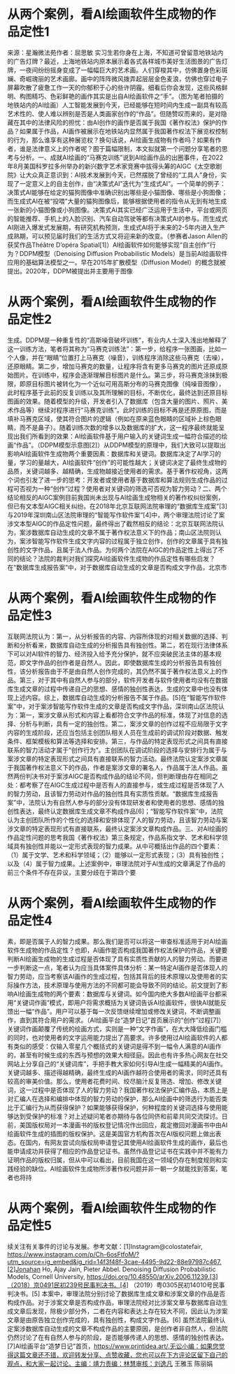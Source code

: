 # 从两个案例，看AI绘画软件生成物的作品定性1

来源：星瀚微法苑作者：屈思敏 实习生若你身在上海，不知道可曾留意地铁站内的广告灯牌？最近，上海地铁站内原本展示着各式各样城市美好生活图景的广告灯牌，一夜间纷纷摇身变成了一幅幅巨大的艺术画。人们穿梭其中，仿佛置身色彩斑斓、奇崛瑰丽的艺术画廊。画中的阵阵微风拨弄起层层金色麦浪，仿佛也穿过电子屏幕吹散了疲惫工作一天的你郁积于心的些许阴霾。细看后你会发现，这些风格鲜明、构图精巧、色彩鲜艳的画作其实是出自AI绘画软件之“手”。（图为笔者拍摄的地铁站内的AI绘画）人工智能发展到今天，已经能够在短时间内生成一副具有较高艺术性的、使人难以辨别是否是人类画家创作的“作品”。但随赞叹而来的，是对隐藏在其中的法律风险的担忧：由AI创作的画作是否属于我国《著作权法》保护的作品？如果属于作品，AI画作被展示在地铁站内显然属于我国著作权法下展览权控制的行为，那么谁享有这种展览权？换句话说，AI绘画生成物有作者吗？如果有作者，谁是法律意义上的作者呢？囿于篇幅限制，本文拟就第一个问题分享笔者的思考与分析。一、成就AI绘画的“马赛克训练”说到AI绘画作品的出圈事件，在2022年8月美国科罗拉多州举办的新兴数字艺术家竞赛中拔得头筹的AIGC《太空歌剧院》让大众真正意识到：AI技术发展到今天，已然摆脱了曾经的“工具人”身份，实现了一定意义上的自主创作，由“决策式AI”迭代为“生成式AI”。一个简单的例子：决策式AI能够在给定的猫狗图像中准确识别出哪些是小猫图像、哪些是小狗图像；而生成式AI在被“投喂”大量的猫狗图像后，能够根据使用者的指令从无到有地生成一张新的小猫图像或小狗图像。决策式AI其实已经广泛运用于生活中，平台或网页的智能推荐、手机上的人脸识别、汽车自动驾驶等都有决策式AI的参与。而生成式AI刚进入爆发式发展期，有研究机构预测，生成式AI将于未来的2-5年内进入生产成熟期，可以预见届时我们的生活方式又将迎来新的改变。（参赛者Jason Allen的获奖作品Théâtre D’opéra Spatial[1]）AI绘画软件如何能够实现“自主创作”行为？DDPM模型（Denoising Diffusion Probabilistic Models）是当前AI绘画软件应用的基础算法模型之一。早在2015年扩散模型（Diffusion Model）的概念就被提出。2020年，DDPM被提出并主要用于图像

# 从两个案例，看AI绘画软件生成物的作品定性2

生成。DDPM是一种重复性的“高斯噪音破坏训练”，有业内人士深入浅出地解释了这一训练方法，笔者将其称为“马赛克训练法”：第一步，给程序一张图画，比如一个人像，并在“眼睛”位置打上马赛克（噪音），训练程序消除这些马赛克（去噪），还原眼睛。第二步，增加马赛克的数量，让程序将含有更多马赛克的图片还原成原始图片。在训练中，程序会逐渐理解目标图片是什么。第三步，将马赛克涂抹到极限，即原目标图片被转化为一个近似可用高斯分布的马赛克图像（纯噪音图像），此时程序基于此前的反复训练以及其所理解的目标，不断优化，最终达到还原目标图画的效果。随着模型的升级，开发者引入了数据库（包含大量的图片、照片、美术作品等）继续对程序进行“马赛克训练”。此时训练的目标不再是还原原图，而是填补马赛克区域，使其符合图片的逻辑（例如在原来蓝色眼睛的区域补上棕色眼睛，而不是鼻子）。随着训练次数的增多以及数据库的扩大，这一程序最终就能呈现出我们所看到的效果：AI绘画软件基于用户输入的关键词生成一幅符合描述的绘画“作品”。（DDPM模型示意图[2]）从DDPM模型的原理中，我们大致可以提取出影响AI绘画软件生成物两个重要因素：数据库和关键词。数据库决定了AI学习的量，学习的量越大，AI绘画软件“创作”的可能性越大；关键词决定了最终生成物的品质，关键词越多、越精确，生成物越接近使用者的需求。基于著作权视角，这两个词也引发了进一步的思考：开发者或使用者基于数据库和算法规则生成作品的过程可否视为一种“创作”过程？使用者对关键词的筛选可否视为智力劳动？二、两个结论相反的AIGC案例目前我国尚未出现与AI绘画生成物相关的著作权纠纷案例，但已有文本型AIGC相关纠纷。在2018年北京互联网法院审理的“数据库生成案”[3]与2019年深圳南山区法院审理的“智能写作软件案”[4]中，两个审理法院讨论了案涉文本型AIGC的作品定性问题，最终得出了截然相反的结论：北京互联网法院认为，案涉数据库自动生成的文章不属于著作权法意义下的作品；南山区法院则认为，案涉智能写作软件生成文字内容的过程属于独立创作，创作的文章属于具有独创性的文字作品，且属于法人作品。为何两个法院在AIGC的作品定性上得出了不同的结论？法院的裁判对我们探究AI绘画软件生成物的作品定性有哪些启发？在“数据库生成报告案”中，对于数据库自动生成的文章是否构成文字作品，北京市

# 从两个案例，看AI绘画软件生成物的作品定性3

互联网法院认为：第一，从分析报告的内容、内容所体现的对相关数据的选择、判断和分析看来，数据库自动生成的分析报告具有独创性。第二，若在现行法律体系下可以对AI软件的智力、经济投入给予充分保护，就不应突破民法主体的基本规范，即文字作品的创作者是自然人。因此，即使数据库生成的分析报告具有独创性，该分析报告由于不是由自然人创作完成的，其仍然不属于著作权法意义上的作品。第三，对于其中有自然人参与的部分，软件开发者与软件使用者均没有在数据库生成文章的过程中传递自己的思想、感情的独创性表达，生成的文章中也没有体现上述内容。综上，数据库自动生成的分析报告不属于作品。[5]在“智能写作软件案”中，对于案涉智能写作软件生成的文章是否构成文字作品，深圳南山区法院认为：第一，案涉文章从形式和内容上看都符合文字作品的标准，体现了对信息的选择、分析与判断，具有一定的独创性。第二，案涉文章的创作过程不应局限于文字内容的生成阶段，还应当包括主创团队相关人员在生成前的调试阶段对数据、触发条件、框架模板和算法等选择和安排。第三，与作品的特定表现形式之间具有直接联系的智力活动才属于“创作行为”。主创团队在调试阶段的选择与安排行为属于与案涉文章的特定表现形式之间具有直接联系的智力活动。最终法院认定案涉文章属于我国著作权法意义下的作品，作者是案涉文章的署名人，作品属于法人作品。虽然两份判决书对于案涉AIGC是否构成作品的结论不同，但判断理由存在相同之处：都考察了在AIGC生成过程中是否有人的直接参与，或生成过程是否体现了人的智力劳动，且该智力劳动对作品的独创性具有实质性贡献。“数据库生成报告案”中，法院认为有自然人参与的部分没有体现研发者和使用者的思想、感情的独创性表达，最终认定数据库生成文章不构成作品[6]；“智能写作软件案”中，法院认为主创团队所作的个性化的选择和安排体现了人的智力劳动，且该智力劳动与案涉文章的特定表现形式有直接联系，最终认定案涉文章构成作品。三、对AI绘画的作品定性问题的思考我国《著作权法》第三条规定，作品系指文学、艺术和科学领域具有独创性并能以一定形式表现的智力成果。从中可概括出作品的四个要素：（1）属于文学、艺术和科学领域；（2）能够以一定形式表现；（3）具有独创性；以及（4）属于智力成果。上述案例中，审理法院对于AI生成的文章满足了作品的前三个条件不存在异议，主要分歧在于第四个要

# 从两个案例，看AI绘画软件生成物的作品定性4

素，即是否属于人的智力成果。那么我们是否可以将这一审查标准适用于对AI绘画软件生成物的作品定性？也即，AI画作能否构成我国著作权法保护的作品，关键要判断AI绘画生成物的生成过程是否体现了具有实质性贡献的人的智力劳动。而要进一步判断这一点，笔者认为应当具体案件具体分析：某一特定AI画作是否体现人的智力劳动，应当考察该AI画作的生成过程，包括其背后的技术原理以及使用者的实际操作方法，技术原理与使用方法的不同都可能会导致不同的结论。前文提到了影响AI绘画生成物的两个要素：数据库与关键词。如今国内绝大多数AI绘画平台都采用“关键词作画”模式，即用户将需求概括为关键词告诉AI绘画软件，很快AI就能反馈出一幅“作品”。用户可以基于每一次反馈继续增加或修改关键词，不断调整画作，直到其符合用户的需求。（AI绘画平台“造梦日记”首页展示的“创作”过程[7]）关键词作画颠覆了传统的绘画方式，实则是一种“文字作画”，在大大降低绘画门槛的同时，也对使用者的文字运用能力提出了高要求。许多使用过AI绘画软件的人都有类似的感受：仅输入零星几个概括式的关键词是得不到一幅令人满意的AI画作的，甚至有时候生成的东西与预想的效果大相径庭。因此也有许多热心网友在社交网站上分享自己的“关键词库”，手把手教大家如何引导AI生成一幅精美的AI画作。关键词越多、描述得越精确，最终生成的AI画作越符合使用者的需求，同时还具有较高的审美价值。那么，使用者花费时间、绞尽脑汁反复筛选、增加、修改关键词，这一过程中是否体现了人的智力劳动？我国著作权法保护汇编作品，本质上是对汇编人在选择和编排中体现的智力劳动的保护，那么AI绘画中的筛选行为能否类比于汇编行为从而获得保护？如果能够获得保护，何种程度的关键词选择与使用能够达到受保护的标准？对上述疑问笔者亦期待与各位同侪和前辈共同交流探讨。日前，美国版权局对一本漫画书的版权登记情况作出回应，裁定撤回对漫画书中由AI绘画软件生成的插图的版权保护。这是美国官方机构首次在AI版权问题上做出表态。在国内，有网友尝试向版权局申请登记其使用AI绘画软件生成的画作，最后也能申请成功并获得了相应的作品登记证书。虽然作品登记证书在实践中并不能有力证明作品的版权归属，但从中可以看出，目前我国在这一领域仍存在制度规则和实践经验的缺位。AI绘画软件生成物所涉著作权问题并非一朝一夕就能找到答案，笔者也将持

# 从两个案例，看AI绘画软件生成物的作品定性5

续关注有关事件的讨论与发展。参考文献：[1]Instagram@colostatefair, https://www.instagram.com/p/Ch-6osFtfoM/?utm_source=ig_embed&ig_rid=14f3f48f-3cae-4495-9d22-88e97987c467.[2]Jonahan Ho, Ajay Jain, Pieter Abbel. Denoising Diffusion Probabilistic Models, Cornell University, https://doi.org/10.48550/arXiv.2006.11239.[3]（2018）京0491民初239号民事判决书。[4] （2019）粤0305民初14010号民事判决书。[5] 本案中，审理法院分别讨论了数据库生成文章和涉案文章的作品是否构成作品。对于涉案文章是否构成作品，审理法院经对比涉案文章与数据库自动生成文章后发现，除极少部分外，二者在内容和表达上存在较大不同，因此认为涉案文章是由原告独立创作完成的，具有独创性，构成文字作品。[6] 虽然法院最终认定案涉数据库自动生成的文章不构成作品的主要原因，是创作者非自然人，但法院仍然讨论了在有自然人参与的阶段，是否能够传递人的思想、感情的独创性表达。[7]AI绘画平台“造梦日记”首页，https://www.printidea.art/.无讼小编：如果您觉得这篇文章还不错，欢迎转发分享、点赞收藏，您也可以在下方评论区留下自己的观点，和大家一起讨论。主编：靖力责编：林慧审核：刘逸凡 王雅玉 陈丽娟

